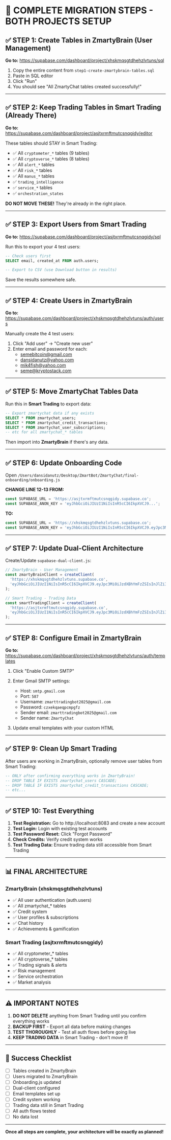 # 🎯 COMPLETE MIGRATION STEPS - BOTH PROJECTS SETUP

## ✅ STEP 1: Create Tables in ZmartyBrain (User Management)

**Go to:** https://supabase.com/dashboard/project/xhskmqsgtdhehzlvtuns/sql

1. Copy the entire content from `step1-create-zmartybrain-tables.sql`
2. Paste in SQL editor
3. Click "Run"
4. You should see "All ZmartyChat tables created successfully!"

---

## ✅ STEP 2: Keep Trading Tables in Smart Trading (Already There)

**Go to:** https://supabase.com/dashboard/project/asjtxrmftmutcsnqgidy/editor

These tables should STAY in Smart Trading:
- ✅ All `cryptometer_*` tables (9 tables)
- ✅ All `cryptoverse_*` tables (8 tables)
- ✅ All `alert_*` tables
- ✅ All `risk_*` tables
- ✅ All `manus_*` tables
- ✅ `trading_intelligence`
- ✅ `service_*` tables
- ✅ `orchestration_states`

**DO NOT MOVE THESE!** They're already in the right place.

---

## ✅ STEP 3: Export Users from Smart Trading

**Go to:** https://supabase.com/dashboard/project/asjtxrmftmutcsnqgidy/sql

Run this to export your 4 test users:

```sql
-- Check users first
SELECT email, created_at FROM auth.users;

-- Export to CSV (use Download button in results)
```

Save the results somewhere safe.

---

## ✅ STEP 4: Create Users in ZmartyBrain

**Go to:** https://supabase.com/dashboard/project/xhskmqsgtdhehzlvtuns/auth/users

Manually create the 4 test users:
1. Click "Add user" → "Create new user"
2. Enter email and password for each:
   - semebitcoin@gmail.com
   - dansidanutz@yahoo.com
   - mik4fish@yahoo.com
   - seme@kryptostack.com

---

## ✅ STEP 5: Move ZmartyChat Tables Data

Run this in **Smart Trading** to export data:

```sql
-- Export zmartychat data if any exists
SELECT * FROM zmartychat_users;
SELECT * FROM zmartychat_credit_transactions;
SELECT * FROM zmartychat_user_subscriptions;
-- etc for all zmartychat_* tables
```

Then import into **ZmartyBrain** if there's any data.

---

## ✅ STEP 6: Update Onboarding Code

Open `/Users/dansidanutz/Desktop/ZmartBot/ZmartyChat/final-onboarding/onboarding.js`

**CHANGE LINE 12-13 FROM:**
```javascript
const SUPABASE_URL = 'https://asjtxrmftmutcsnqgidy.supabase.co';
const SUPABASE_ANON_KEY = 'eyJhbGciOiJIUzI1NiIsInR5cCI6IkpXVCJ9...';
```

**TO:**
```javascript
const SUPABASE_URL = 'https://xhskmqsgtdhehzlvtuns.supabase.co';
const SUPABASE_ANON_KEY = 'eyJhbGciOiJIUzI1NiIsInR5cCI6IkpXVCJ9.eyJpc3MiOiJzdXBhYmFzZSIsInJlZiI6Inhoc2ttcXNndGRoZWh6bHZ0dW5zIiwicm9sZSI6ImFub24iLCJpYXQiOjE3NTgxNDkzNTQsImV4cCI6MjA3MzcyNTM1NH0.ULAf9vNHS4nasSnv9UOKS2MCKsSxcMtV3C-R7Wm6qMw';
```

---

## ✅ STEP 7: Update Dual-Client Architecture

Create/Update `supabase-dual-client.js`:

```javascript
// ZmartyBrain - User Management
const zmartyBrainClient = createClient(
  'https://xhskmqsgtdhehzlvtuns.supabase.co',
  'eyJhbGciOiJIUzI1NiIsInR5cCI6IkpXVCJ9.eyJpc3MiOiJzdXBhYmFzZSIsInJlZiI6Inhoc2ttcXNndGRoZWh6bHZ0dW5zIiwicm9sZSI6ImFub24iLCJpYXQiOjE3NTgxNDkzNTQsImV4cCI6MjA3MzcyNTM1NH0.ULAf9vNHS4nasSnv9UOKS2MCKsSxcMtV3C-R7Wm6qMw'
);

// Smart Trading - Trading Data
const smartTradingClient = createClient(
  'https://asjtxrmftmutcsnqgidy.supabase.co',
  'eyJhbGciOiJIUzI1NiIsInR5cCI6IkpXVCJ9.eyJpc3MiOiJzdXBhYmFzZSIsInJlZiI6ImFzanR4cm1mdG11dGNzbnFnaWR5Iiwicm9sZSI6ImFub24iLCJpYXQiOjE3NDk1Nzc4NjgsImV4cCI6MjA2NTE1Mzg2OH0.ScIz31CxgxC2Knya-oHtMw5GQ7QL4QUHky-cEUdqpFM'
);
```

---

## ✅ STEP 8: Configure Email in ZmartyBrain

**Go to:** https://supabase.com/dashboard/project/xhskmqsgtdhehzlvtuns/auth/templates

1. Click "Enable Custom SMTP"
2. Enter Gmail SMTP settings:
   - Host: `smtp.gmail.com`
   - Port: `587`
   - Username: `zmarttradingbot2025@gmail.com`
   - Password: `czxekqaeqpcmpgfz`
   - Sender email: `zmarttradingbot2025@gmail.com`
   - Sender name: `ZmartyChat`

3. Update email templates with your custom HTML

---

## ✅ STEP 9: Clean Up Smart Trading

After users are working in ZmartyBrain, optionally remove user tables from Smart Trading:

```sql
-- ONLY after confirming everything works in ZmartyBrain!
-- DROP TABLE IF EXISTS zmartychat_users CASCADE;
-- DROP TABLE IF EXISTS zmartychat_credit_transactions CASCADE;
-- etc...
```

---

## ✅ STEP 10: Test Everything

1. **Test Registration:** Go to http://localhost:8083 and create a new account
2. **Test Login:** Login with existing test accounts
3. **Test Password Reset:** Click "Forgot Password"
4. **Check Credits:** Verify credit system works
5. **Test Trading Data:** Ensure trading data still accessible from Smart Trading

---

## 📊 FINAL ARCHITECTURE

### ZmartyBrain (xhskmqsgtdhehzlvtuns)
- ✅ All user authentication (auth.users)
- ✅ All zmartychat_* tables
- ✅ Credit system
- ✅ User profiles & subscriptions
- ✅ Chat history
- ✅ Achievements & gamification

### Smart Trading (asjtxrmftmutcsnqgidy)
- ✅ All cryptometer_* tables
- ✅ All cryptoverse_* tables
- ✅ Trading signals & alerts
- ✅ Risk management
- ✅ Service orchestration
- ✅ Market analysis

---

## ⚠️ IMPORTANT NOTES

1. **DO NOT DELETE** anything from Smart Trading until you confirm everything works
2. **BACKUP FIRST** - Export all data before making changes
3. **TEST THOROUGHLY** - Test all auth flows before going live
4. **KEEP TRADING DATA** in Smart Trading - don't move it!

---

## 🎯 Success Checklist

- [ ] Tables created in ZmartyBrain
- [ ] Users migrated to ZmartyBrain
- [ ] Onboarding.js updated
- [ ] Dual-client configured
- [ ] Email templates set up
- [ ] Credit system working
- [ ] Trading data still in Smart Trading
- [ ] All auth flows tested
- [ ] No data lost

---

**Once all steps are complete, your architecture will be exactly as planned!**